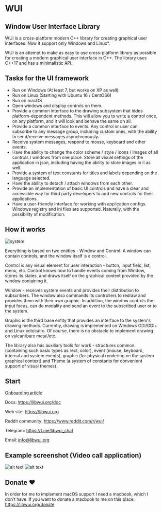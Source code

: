 # WUI

## Window User Interface Library

WUI is a cross-platform modern C++ library for creating graphical user interfaces.
Now it support only Windows and Linux*.

WUI is an attempt to make as easy to use cross-platform library as possible for creating a modern graphical user interface in C++. The library uses C++17 and has a minimalistic API.

## Tasks for the UI framework

- Run on Windows (At least 7, but works on XP as well)
- Run on Linux (Starting with Ubuntu 16 / CentOS6)
- Run on macOS
- Open windows and display controls on them. 
- Provide a common interface to the drawing subsystem that hides platform-dependent methods. This will allow you to write a control once, on any platform, and it will look and behave the same on all.
- Provide a common interface to events. Any control or user can subscribe to any message group, including custom ones, with the ability to send/receive messages asynchronously.
- Receive system messages, respond to mouse, keyboard and other events.
- Have the ability to change the color scheme / style / icons / images of all controls / windows from one place. Store all visual settings of the application in json, including having the ability to store images in it as well.
- Provide a system of text constants for titles and labels depending on the language selected.
- Have the ability to detach / attach windows from each other.
- Provide an implementation of basic UI controls and have a clear and accessible way for third party developers to add new controls for their applications.
- Have a user-friendly interface for working with application configs. Windows registry and ini files are supported. Naturally, with the possibility of modification.

## How it works

![system](https://ud84.github.io/wui/doc/en/img/system.png)

Everything is based on two entities - Window and Control. A window can contain controls, and the window itself is a control.

Control is any visual element for user interaction - button, input field, list, menu, etc. Control knows how to handle events coming from Window, stores its states, and draws itself on the graphical context provided by the window containing it.

Window - receives system events and provides their distribution to subscribers. The window also commands its controllers to redraw and provides them with their own graphic. In addition, the window controls the input focus, can do modality and send an event to the subscribed user or to the system.

Graphic is the third base entity that provides an interface to the system's drawing methods. Currently, drawing is implemented on Windows GDI/GDI+ and Linux xcb/cairo. Of course, there is no obstacle to implement drawing on vulcan/bare metal/etc.

The library also has auxiliary tools for work - structures common (containing such basic types as rect, color), event (mouse, keyboard, internal and system events), graphic (for physical rendering on the system graphical context) and Theme (a system of constants for convenient support of visual themes).

## Start

[Onboarding article](doc/en/article/onboarding.md)

Docs: https://libwui.org/doc

Web site: https://libwui.org

Reddit community: https://www.reddit.com/r/wui/

Telegram: https://t.me/libwui_chat

Email: info@libwui.org

## Example screenshot (Video call application)

![alt text](https://libwui.org/main/img/screenshoot-1.png)
![alt text](https://libwui.org/main/img/screenshoot-2.png)

## Donate ❤️

In order for me to implement macOS support I need a macbook, which I don't have.
If you want to donate a macbook to me on this place: https://libwui.org/donate